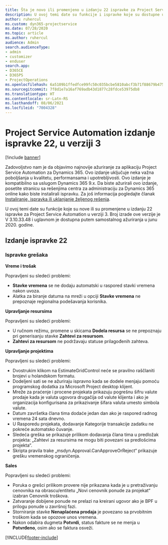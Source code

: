```yaml
---
title: Šta je novo ili promenjeno u izdanju 22 ispravke za Project Service Automation u verziji 3
description: U ovoj temi date su funkcije i ispravke koje su dostupne u izdanju 22 ispravke za Project Service Automation u verziji 3.
author: ruhercul
ms.custom: dyn365-projectservice
ms.date: 07/28/2020
ms.topic: article
ms.author: ruhercul
audience: Admin
search.audienceType:
- admin
- customizer
- enduser
search.app:
- D365CE
- D365PS
- ProjectOperations
ms.openlocfilehash: 6a5109b1ffedfce99fc50c035bcbe5810abcf3b71f88679b47561d69daa9f3ab
ms.sourcegitcommit: 7f8d1e7a16af769adb43d1877c28fdce53975db8
ms.translationtype: HT
ms.contentlocale: sr-Latn-RS
ms.lasthandoff: 08/06/2021
ms.locfileid: "7004328"
---
```

# <a name="project-service-automation-update-release-22-v3"></a>Project Service Automation izdanje ispravke 22, u verziji 3

[!include [banner](../includes/psa-now-project-operations.md)]

Zadovoljstvo nam je da objavimo najnovije ažuriranje za aplikaciju Project Service Automation za Dynamics 365. Ovo izdanje uključuje neka važna poboljšanja u kvalitetu, performansama i upotrebljivosti. Ovo izdanje je kompatibilno sa uslugom Dynamics 365 9.x. Da biste ažurirali ovo izdanje, posetite stranicu sa rešenjima centra za administraciju za Dynamics 365 online kako biste instalirali ispravku. Za još informacija pogledajte članak [Instaliranje, ispravka ili uklanjanje željenog rešenja](/power-platform/admin/install-remove-preferred-solution).

U ovoj temi date su funkcije koje su nove ili su promenjene u izdanju 22 ispravke za Project Service Automation u verziji 3. Broj izrade ove verzije je V 3.10.33.48 i uglavnom je dostupna putem samostalnog ažuriranja u junu 2020. godine.

## <a name="update-release-22"></a>Izdanje ispravke 22

### <a name="bug-fixes"></a>Ispravke grešaka



**Vreme i trošak**

Popravljeni su sledeći problemi:

- **Stavke vremena** se ne dodaju automatski u raspored stavki vremena nakon uvoza.
- Alatka za biranje datuma na mreži u opciji **Stavke vremena** ne prepoznaje regionalna podešavanja korisnika.

**Upravljanje resursima**

Popravljeni su sledeći problemi:

- U ručnom režimu, promene u skicama **Dodela resursa** se ne prepoznaju pri generisanju stavke **Zahtevi za resursom**.
- **Zahtevi za resursom** ne podržavaju statuse prilagođenih zahteva.

**Upravljanje projektima**

Popravljeni su sledeći problemi:

- Dvostrukim klikom na EstimateGridControl neće se pravilno raščlaniti brojevi u holandskom formatu.
- Dodeljeni sati se ne ažuriraju ispravno kada se dodele menjaju pomoću programskog dodatka za Microsoft Project desktop klijent.
- Mreže za praćenje i procene projekata prikazuju pogrešnu šifru valute prodaje kada je valuta ugovora drugačija od valute klijenta i ako je organizacija konfigurisana za prikazivanje šifara valuta umesto simbola valute.
- Datum završetka člana tima dodaće jedan dan ako je raspored radnog vremena 24 sata dnevno.
- U Rasporedu projekata, dodavanje Kategorije transakcije zadatku ne pokreće automatsko čuvanje.
- Sledeća greška se prikazuje prilikom dodavanja člana tima u predložak projekta: „Zahtevi za resursima ne mogu biti povezani sa predlošcima projekta“. 
- Skripta pravila trake „msdyn.Approval.CanApproveOrReject“ prikazuje grešku vremenskog ograničenja.

**Sales**

Popravljeni su sledeći problemi:

- Poruka o grešci prilikom provere nije prikazana kada je u pretraživanju cenovnika na obrascu/entitetu „Novi cenovnik ponude za projekat“ izabran Cenovnik troškova.
- Zatvaranje dobijene ponude ne prelazi na kreirani ugovor ako je BPF u prilogu ponude u završnoj fazi.
- Storniranje stavke **Nenaplaćena prodaja** je povezano sa prvobitnim troškom kada se opozove unos vremena.
- Nakon odabira dugmeta **Potvrdi**, status fakture se ne menja u **Potvrđeno**, osim ako se faktura osveži.


[!INCLUDE[footer-include](../includes/footer-banner.md)]